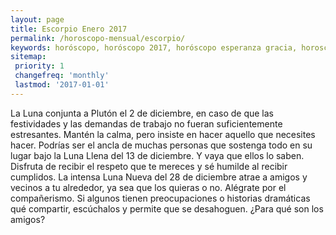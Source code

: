 ```yaml
---
layout: page
title: Escorpio Enero 2017 
permalink: /horoscopo-mensual/escorpio/
keywords: horóscopo, horóscopo 2017, horóscopo esperanza gracia, horoscop, horóscopos gratis, horoscopo escorpio, horoscopo escorpio 2017, Tarot, Astrologia, Zodíaco, escorpio, horoscopo gratis, horoscopo del mes 
sitemap:
 priority: 1
 changefreq: 'monthly'
 lastmod: '2017-01-01'
---
```


 La Luna conjunta a Plutón el 2 de diciembre, en caso de que las festividades y las demandas de trabajo no fueran suficientemente estresantes. Mantén la calma, pero insiste en hacer aquello que necesites hacer. Podrías ser el ancla de muchas personas que sostenga todo en su lugar bajo la Luna Llena del 13 de diciembre. Y vaya que ellos lo saben. Disfruta de recibir el respeto que te mereces y sé humilde al recibir cumplidos. La intensa Luna Nueva del 28 de diciembre atrae a amigos y vecinos a tu alrededor, ya sea que los quieras o no. Alégrate por el compañerismo. Si algunos tienen preocupaciones o historias dramáticas qué compartir, escúchalos y permite que se desahoguen. ¿Para qué son los amigos?
